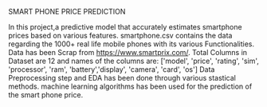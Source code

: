 
SMART PHONE PRICE PREDICTION

In this project,a predictive model that accurately estimates smartphone prices based on various features. smartphone.csv contains the data regarding the 1000+ real life mobile phones with its various Functionalities.
Data has been Scrap from https://www.smartprix.com/. Total Columns in Dataset are 12 and names of the columns are: ['model', 'price', 'rating', 'sim', 'processor', 'ram', 'battery','display', 'camera', 'card', 'os']
Data Preprocessing step and EDA has been done through various stastical methods. machine learning algorithms has been used for the prediction of the smart phone price. 
